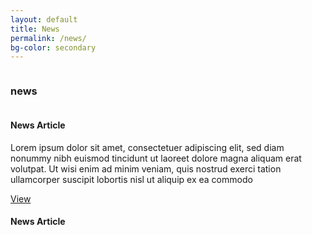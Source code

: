 ```yaml
---
layout: default
title: News
permalink: /news/
bg-color: secondary
---
```

<main>
  <section class="py-4 d-inline-flex js-tickerWrapper" style="overflow: hidden; width: 100%;">
    <div class="animate-ticker js-ticker">
      <h3 class="h3 text-uppercase">news&nbsp;</h3>
    </div>
  </section>
  <section>
    <div class="container">
      <div class="row display-flex justify-content-center">
        <div class="px-4 col-md-4 d-flex flex-column align-items-center justify-content-center">
          <h4 class="h4 text-uppercase text-center">
            News Article
          </h4>
          <p class="p">
            Lorem ipsum dolor sit amet, consectetuer adipiscing elit, sed diam nonummy nibh euismod tincidunt ut laoreet dolore magna aliquam erat volutpat. Ut wisi enim ad minim veniam, quis nostrud exerci tation ullamcorper suscipit lobortis nisl ut aliquip ex ea commodo
          </p>
          <a href="#" class="text-center btn ghost-button--dark">View</a>
        </div>
        <div class="px-4 col-md-4">
          <h4 class="h4 text-uppercase text-center">
            News Article
          </h4>
        </div>
      </div>
    </div>
  </section>

</main>
